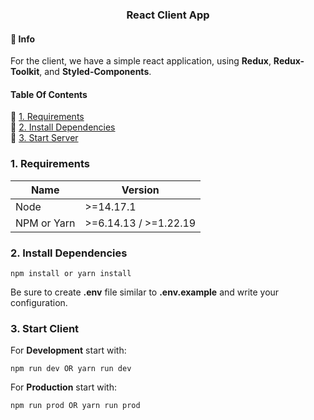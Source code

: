 <h3 align="center">React Client App</h3>

#### 📕 Info

For the client, we have a simple react application, using **Redux**, **Redux-Toolkit**, and **Styled-Components**.

#### Table Of Contents

📌 [1. Requirements](#1-Requirements)<br>
📌 [2. Install Dependencies](#2-Install-Dependencies)<br>
📌 [3. Start Server](#1-Start-Server)<br>

### 1. Requirements

| Name        | Version               |
| ----------- | --------------------- |
| Node        | >=14.17.1             |
| NPM or Yarn | >=6.14.13 / >=1.22.19 |

### 2. Install Dependencies

```shell
npm install or yarn install
```

Be sure to create **.env** file similar to **.env.example** and write your configuration.

### 3. Start Client

For **Development** start with:

```shell
npm run dev OR yarn run dev
```

For **Production** start with:

```shell
npm run prod OR yarn run prod
```
